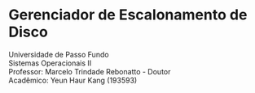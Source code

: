 # Gerenciador de Escalonamento de Disco
Universidade de Passo Fundo  
Sistemas Operacionais II  
Professor: Marcelo Trindade Rebonatto - Doutor  
Acadêmico: Yeun Haur Kang (193593)